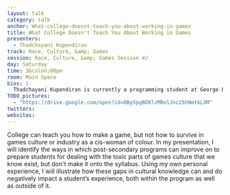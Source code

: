 ```yaml
---
layout: talk
category: talk
anchor: What-college-doesnt-teach-you-about-working-in-games
title: What College Doesn't Teach You About Working in Games
presenters:
  - Thadchayani Kupendiran
track: Race, Culture, &amp; Games
session: Race, Culture, &amp; Games Session #2
day: Saturday
time: 3&colon;00pm
room: Main Space
bios: |
  Thadchayani Kupendiran is currently a programming student at George Brown College. Ever since she was young, she has always wanted to make her own games since she had loved playing them. From the story to the game play, she wanted to be in every part of it. Now, she makes her own games and teaches kids how to make their own games. Even after many hardships, she remains passionate and hopes to make a positive difference in the game industry.
TODO_pictures:
  - "https://drive.google.com/open?id=0BySpgBEKlzMRelJnc25hNmtkLXM"
twitters:
websites:
---
```

College can teach you how to make a game, but not how to survive in games culture or industry as a cis-woman of colour. In my presentation, I will identify the ways in which post-secondary programs can improve on to prepare students for dealing with the toxic parts of games culture that we know exist, but don't make it onto the syllabus. Using my own personal experience, I will illustrate how these gaps in cultural knowledge can and do negatively impact a student’s experience, both within the program as well as outside of it.
